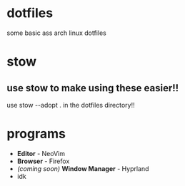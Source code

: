 # dotfiles
some basic ass arch linux dotfiles

# stow
## use stow to make using these easier!!
use stow --adopt . in the dotfiles directory!!

# programs
- **Editor** - NeoVim
- **Browser** - Firefox
- *(coming soon)* **Window Manager** - Hyprland
- idk
